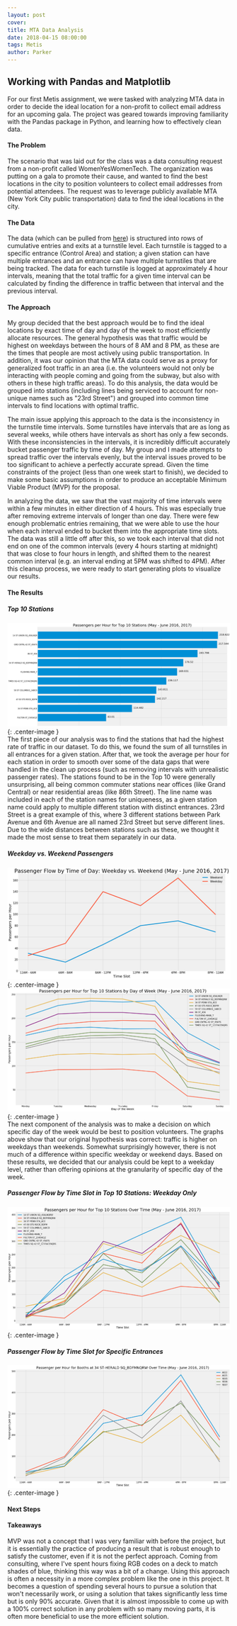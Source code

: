```yaml
---
layout: post
cover:
title: MTA Data Analysis
date: 2018-04-15 08:00:00
tags: Metis
author: Parker
---
```

## Working with Pandas and Matplotlib <br>

For our first Metis assignment, we were tasked with analyzing MTA data in order to decide the ideal location for a non-profit to collect email address for an upcoming gala. The project was geared towards improving familiarity with the Pandas package in Python, and learning how to effectively clean data.

#### The Problem

The scenario that was laid out for the class was a data consulting request from a non-profit called WomenYesWomenTech. The organization was putting on a gala to promote their cause, and wanted to find the best locations in the city to position volunteers to collect email addresses from potential attendees. The request was to leverage publicly available MTA (New York City public transportation) data to find the ideal locations in the city.

#### The Data

The data (which can be pulled from [here](http://web.mta.info/developers/turnstile.html)) is structured into rows of cumulative entries and exits at a turnstile level. Each turnstile is tagged to a specific entrance (Control Area) and station; a given station can have multiple entrances and an entrance can have multiple turnstiles that are being tracked. The data for each turnstile is logged at approximately 4 hour intervals, meaning that the total traffic for a given time interval can be calculated by finding the difference in traffic between that interval and the previous interval.

#### The Approach

My group decided that the best approach would be to find the ideal locations by exact time of day and day of the week to most efficiently allocate resources. The general hypothesis was that traffic would be highest on weekdays between the hours of 8 AM and 8 PM, as these are the times that people are most actively using public transportation. In addition, it was our opinion that the MTA data could serve as a proxy for generalized foot traffic in an area (i.e. the volunteers would not only be interacting with people coming and going from the subway, but also with others in these high traffic areas). To do this analysis, the data would be grouped into stations (including lines being serviced to account for non-unique names such as "23rd Street") and grouped into common time intervals to find locations with optimal traffic.

The main issue applying this approach to the data is the inconsistency in the turnstile time intervals. Some turnstiles have intervals that are as long as several weeks, while others have intervals as short has only a few seconds. With these inconsistencies in the intervals, it is incredibly difficult accurately bucket passenger traffic by time of day. My group and I made attempts to spread traffic over the intervals evenly, but the interval issues proved to be too significant to achieve a perfectly accurate spread. Given the time constraints of the project (less than one week start to finish), we decided to make some basic assumptions in order to produce an acceptable Minimum Viable Product (MVP) for the proposal.

In analyzing the data, we saw that the vast majority of time intervals were within a few minutes in either direction of 4 hours. This was especially true after removing extreme intervals of longer than one day. There were few enough problematic entries remaining, that we were able to use the hour when each interval ended to bucket them into the appropriate time slots. The data was still a little off after this, so we took each interval that did not end on one of the common intervals (every 4 hours starting at midnight) that was close to four hours in length, and shifted them to the nearest common interval (e.g. an interval ending at 5PM was shifted to 4PM). After this cleanup process, we were ready to start generating plots to visualize our results.

#### The Results

##### Top 10 Stations
![Picture description](/assets/mta/top10stations.png){: .center-image }<br>
The first piece of our analysis was to find the stations that had the highest rate of traffic in our dataset. To do this, we found the sum of all turnstiles in all entrances for a given station. After that, we took the average per hour for each station in order to smooth over some of the data gaps that were handled in the clean up process (such as removing intervals with unrealistic passenger rates). The stations found to be in the Top 10 were generally unsurprising, all being common commuter stations near offices (like Grand Central) or near residential areas (like 86th Street). The line name was included in each of the station names for uniqueness, as a given station name could apply to multiple different station with distinct entrances. 23rd Street is a great example of this, where 3 different stations between Park Avenue and 6th Avenue are all named 23rd Street but serve different lines. Due to the wide distances between stations such as these, we thought it made the most sense to treat them separately in our data.

##### Weekday vs. Weekend Passengers
![Picture description](/assets/mta/wkdyvswked.png){: .center-image }<br>
![Picture description](/assets/mta/weeklyflow.png){: .center-image }<br>
The next component of the analysis was to make a decision on which specific day of the week would be best to position volunteers. The graphs above show that our original hypothesis was correct: traffic is higher on weekdays than weekends. Somewhat surprisingly however, there is not much of a difference within specific weekday or weekend days. Based on these results, we decided that our analysis could be kept to a weekday level, rather than offering opinions at the granularity of specific day of the week.

##### Passenger Flow by Time Slot in Top 10 Stations: Weekday Only
![Picture description](/assets/mta/flowtop10.png){: .center-image }<br>


##### Passenger Flow by Time Slot for Specific Entrances
![Picture description](/assets/mta/entranceflow.png){: .center-image }<br>


#### Next Steps

#### Takeaways

MVP was not a concept that I was very familiar with before the project, but it is essentially the practice of producing a result that is robust enough to satisfy the customer, even if it is not the perfect approach. Coming from consulting, where I've spent hours fixing RGB codes on a deck to match shades of blue, thinking this way was a bit of a change. Using this approach is often a necessity in a more complex problem like the one in this project. It becomes a question of spending several hours to pursue a solution that won't necessarily work, or using a solution that takes significantly less time but is only 90% accurate. Given that it is almost impossible to come up with a 100% correct solution in any problem with so many moving parts, it is often more beneficial to use the more efficient solution.
